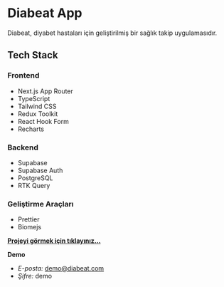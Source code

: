# Diabeat App

Diabeat, diyabet hastaları için geliştirilmiş bir sağlık takip uygulamasıdır.

## Tech Stack

### Frontend

- Next.js App Router
- TypeScript
- Tailwind CSS
- Redux Toolkit
- React Hook Form
- Recharts

### Backend

- Supabase
- Supabase Auth
- PostgreSQL
- RTK Query

### Geliştirme Araçları

- Prettier
- Biomejs

**[Projeyi görmek için tıklayınız...](https://furkanbelikirik-diabeat-app.netlify.app)**

**Demo**

- *E-posta:* demo@diabeat.com
- *Şifre:* demo
